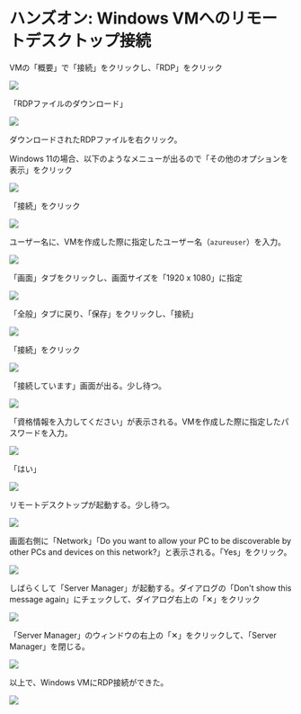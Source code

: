 # ハンズオン: Windows VMへのリモートデスクトップ接続

VMの「概要」で「接続」をクリックし、「RDP」をクリック

![](images/ss-2022-04-03-09-32-27.png)

「RDPファイルのダウンロード」

![](images/ss-2022-04-03-09-35-16.png)

ダウンロードされたRDPファイルを右クリック。

Windows 11の場合、以下のようなメニューが出るので「その他のオプションを表示」をクリック

![](images/ss-2022-04-03-09-37-15.png)

「接続」をクリック

![](images/ss-2022-04-03-09-37-31.png)

ユーザー名に、VMを作成した際に指定したユーザー名（`azureuser`）を入力。

![](images/ss-2022-04-03-09-37-58.png)

「画面」タブをクリックし、画面サイズを「1920 x 1080」に指定

![](images/ss-2022-04-03-09-38-09.png)

「全般」タブに戻り、「保存」をクリックし、「接続」

![](images/ss-2022-04-03-09-37-58.png)

「接続」をクリック

![](images/ss-2022-04-03-09-38-29.png)

「接続しています」画面が出る。少し待つ。

![](images/ss-2022-04-03-09-38-54.png)

「資格情報を入力してください」が表示される。VMを作成した際に指定したパスワードを入力。

![](images/ss-2022-04-03-09-39-30.png)

「はい」

![](images/ss-2022-04-03-09-39-44.png)

リモートデスクトップが起動する。少し待つ。

![](images/ss-2022-04-03-09-40-00.png)

画面右側に「Network」「Do you want to allow your PC to be discoverable by other PCs and devices on this network?」と表示される。「Yes」をクリック。

![](images/ss-2022-04-03-09-41-24.png)

しばらくして「Server Manager」が起動する。ダイアログの「Don't show this message again」にチェックして、ダイアログ右上の「✕」をクリック

![](images/ss-2022-04-03-09-58-18.png)

「Server Manager」のウィンドウの右上の「✕」をクリックして、「Server Manager」を閉じる。

![](images/ss-2022-04-03-10-06-20.png)

以上で、Windows VMにRDP接続ができた。

![](images/ss-2022-04-03-10-07-04.png)